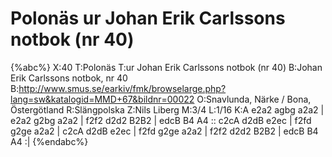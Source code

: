 # Polonäs ur Johan Erik Carlssons notbok (nr 40)

{%abc%}
X:40
T:Polonäs
T:ur Johan Erik Carlssons notbok (nr 40)
B:Johan Erik Carlssons notbok, nr 40
B:http://www.smus.se/earkiv/fmk/browselarge.php?lang=sw&katalogid=MMD+67&bildnr=00022
O:Snavlunda, Närke / Bona, Östergötland
R:Slängpolska
Z:Nils Liberg
M:3/4
L:1/16
K:A
e2a2 agbg a2a2 | e2a2 g2bg a2a2 | f2f2 d2d2 B2B2 | edcB B4 A4 ::
c2cA d2dB e2ec | f2fd g2ge a2a2 | c2cA d2dB e2ec | f2fd g2ge a2a2 |
f2f2 d2d2 B2B2 | edcB B4 A4 :|
{%endabc%}
